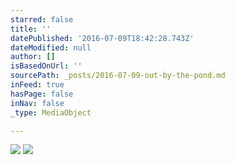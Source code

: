 ```yaml
---
starred: false
title: ''
datePublished: '2016-07-09T18:42:28.743Z'
dateModified: null
author: []
isBasedOnUrl: ''
sourcePath: _posts/2016-07-09-out-by-the-pond.md
inFeed: true
hasPage: false
inNav: false
_type: MediaObject

---
```

![](https://the-grid-user-content.s3-us-west-2.amazonaws.com/139f9c6b-c9c5-4504-ac9d-ce21511bcbea.jpg)
![](https://the-grid-user-content.s3-us-west-2.amazonaws.com/f18fe3d2-3c3b-4777-86eb-fc76e0efcbea.jpg)